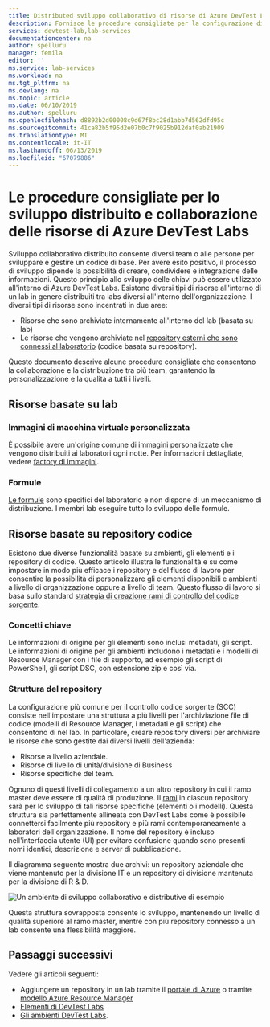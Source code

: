 ```yaml
---
title: Distributed sviluppo collaborativo di risorse di Azure DevTest Labs | Microsoft Docs
description: Fornisce le procedure consigliate per la configurazione di un ambiente di sviluppo distribuito e di collaborazione per lo sviluppo di risorse di DevTest Labs.
services: devtest-lab,lab-services
documentationcenter: na
author: spelluru
manager: femila
editor: ''
ms.service: lab-services
ms.workload: na
ms.tgt_pltfrm: na
ms.devlang: na
ms.topic: article
ms.date: 06/10/2019
ms.author: spelluru
ms.openlocfilehash: d8892b2d00008c9d67f8bc28d1abb7d562dfd95c
ms.sourcegitcommit: 41ca82b5f95d2e07b0c7f9025b912daf0ab21909
ms.translationtype: MT
ms.contentlocale: it-IT
ms.lasthandoff: 06/13/2019
ms.locfileid: "67079886"
---
```

# <a name="best-practices-for-distributed-and-collaborative-development-of-azure-devtest-labs-resources"></a>Le procedure consigliate per lo sviluppo distribuito e collaborazione delle risorse di Azure DevTest Labs
Sviluppo collaborativo distribuito consente diversi team o alle persone per sviluppare e gestire un codice di base. Per avere esito positivo, il processo di sviluppo dipende la possibilità di creare, condividere e integrazione delle informazioni. Questo principio allo sviluppo delle chiavi può essere utilizzato all'interno di Azure DevTest Labs. Esistono diversi tipi di risorse all'interno di un lab in genere distribuiti tra labs diversi all'interno dell'organizzazione. I diversi tipi di risorse sono incentrati in due aree:

- Risorse che sono archiviate internamente all'interno del lab (basata su lab)
- Le risorse che vengono archiviate nel [repository esterni che sono connessi al laboratorio](devtest-lab-add-artifact-repo.md) (codice basata su repository). 

Questo documento descrive alcune procedure consigliate che consentono la collaborazione e la distribuzione tra più team, garantendo la personalizzazione e la qualità a tutti i livelli.

## <a name="lab-based-resources"></a>Risorse basate su lab

### <a name="custom-virtual-machine-images"></a>Immagini di macchina virtuale personalizzata
È possibile avere un'origine comune di immagini personalizzate che vengono distribuiti ai laboratori ogni notte. Per informazioni dettagliate, vedere [factory di immagini](image-factory-create.md).    

### <a name="formulas"></a>Formule
[Le formule](devtest-lab-manage-formulas.md) sono specifici del laboratorio e non dispone di un meccanismo di distribuzione. I membri lab eseguire tutto lo sviluppo delle formule. 

## <a name="code-repository-based-resources"></a>Risorse basate su repository codice
Esistono due diverse funzionalità basate su ambienti, gli elementi e i repository di codice. Questo articolo illustra le funzionalità e su come impostare in modo più efficace i repository e del flusso di lavoro per consentire la possibilità di personalizzare gli elementi disponibili e ambienti a livello di organizzazione oppure a livello di team.  Questo flusso di lavoro si basa sullo standard [strategia di creazione rami di controllo del codice sorgente](/devops/repos/tfvc/branching-strategies-with-tfvc?view=azure-devops). 

### <a name="key-concepts"></a>Concetti chiave
Le informazioni di origine per gli elementi sono inclusi metadati, gli script. Le informazioni di origine per gli ambienti includono i metadati e i modelli di Resource Manager con i file di supporto, ad esempio gli script di PowerShell, gli script DSC, con estensione zip e così via.  

### <a name="repository-structure"></a>Struttura del repository  
La configurazione più comune per il controllo codice sorgente (SCC) consiste nell'impostare una struttura a più livelli per l'archiviazione file di codice (modelli di Resource Manager, i metadati e gli script) che consentono di nel lab. In particolare, creare repository diversi per archiviare le risorse che sono gestite dai diversi livelli dell'azienda:   

- Risorse a livello aziendale.
- Risorse di livello di unità/divisione di Business
- Risorse specifiche del team.

Ognuno di questi livelli di collegamento a un altro repository in cui il ramo master deve essere di qualità di produzione. Il [rami](/devops/repos/git/git-branching-guidance?view=azure-devops) in ciascun repository sarà per lo sviluppo di tali risorse specifiche (elementi o i modelli). Questa struttura sia perfettamente allineata con DevTest Labs come è possibile connettersi facilmente più repository e più rami contemporaneamente a laboratori dell'organizzazione. Il nome del repository è incluso nell'interfaccia utente (UI) per evitare confusione quando sono presenti nomi identici, descrizione e server di pubblicazione.
     
Il diagramma seguente mostra due archivi: un repository aziendale che viene mantenuto per la divisione IT e un repository di divisione mantenuta per la divisione di R & D.

![Un ambiente di sviluppo collaborativo e distributive di esempio](./media/best-practices-distributive-collaborative-dev-env/distributive-collaborative-dev-env.png)
   
Questa struttura sovrapposta consente lo sviluppo, mantenendo un livello di qualità superiore al ramo master, mentre con più repository connesso a un lab consente una flessibilità maggiore.

## <a name="next-steps"></a>Passaggi successivi    
Vedere gli articoli seguenti:

- Aggiungere un repository in un lab tramite il [portale di Azure](devtest-lab-add-artifact-repo.md) o tramite [modello Azure Resource Manager](add-artifact-repository.md)
- [Elementi di DevTest Labs](devtest-lab-artifact-author.md)
- [Gli ambienti DevTest Labs](devtest-lab-create-environment-from-arm.md).
